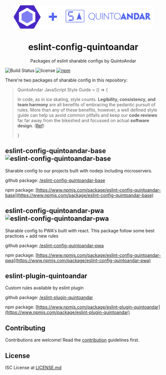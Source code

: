 <div align="center">
  <a href="https://github.com/quintoandar/eslint-config-quintoandar">
    <img width="450" height="76" vspace="" hspace="25" src="./eslint-config-quintoandar.png">
  </a>
  <h1>eslint-config-quintoandar</h1>
  <p>Packages of eslint sharable configs by QuintoAndar</p>
</div>

![Build Status](https://drone.quintoandar.com.br/api/badges/quintoandar/eslint-config-quintoandar/status.svg?branch=master)
![license](https://img.shields.io/badge/license-ISC-brightgreen.svg)
[![npm](https://img.shields.io/npm/dw/eslint-config-quintoandar-pwa.svg)](https://www.npmjs.com/package/eslint-config-quintoandar-pwa)

There're two packages of sharable config in this repository:

> QuintoAndar JavaScript Style Guide = () => {
>
> In code, as in ice skating, style counts. **Legibility, consistency, and team harmony** are all benefits of embracing the pedantic pursuit of rules. More than any of these benefits, however, a well defined style guide can help us avoid common pitfalls and keep our **code reviews** far far away from the bikeshed and focussed on actual **software design**. ([Ref](https://alligator.io/workflow/eslint-config-syndication/))
>
> }


## eslint-config-quintoandar-base ![eslint-config-quintoandar-base]
[eslint-config-quintoandar-base]: https://img.shields.io/badge/code%20style-eslint--config--quintoandar--base-5063f0.svg

Sharable config to our projects built with nodejs including microservers.

github package: [/eslint-config-quintoandar-base](/eslint-config-quintoandar-base/)

npm package: [https://www.npmjs.com/package/eslint-config-quintoandar-base](https://www.npmjs.com/package/eslint-config-quintoandar-base)

## eslint-config-quintoandar-pwa ![eslint-config-quintoandar-pwa]

[eslint-config-quintoandar-pwa]: https://img.shields.io/badge/code%20style-eslint--config--quintoandar--pwa-5063f0.svg

Sharable config to PWA's built with react. This package follow some best practices + add new rules

github package: [/eslint-config-quintoandar-pwa](/eslint-config-quintoandar-pwa/)

npm package: [https://www.npmjs.com/package/eslint-config-quintoandar-pwa](https://www.npmjs.com/package/eslint-config-quintoandar-pwa)

## eslint-plugin-quintoandar

Custom rules available by eslint plugin

github package: [/eslint-plugin-quintoandar](/eslint-plugin-quintoandar/)

npm package: [https://www.npmjs.com/package/eslint-plugin-quintoandar](https://www.npmjs.com/package/eslint-plugin-quintoandar)

## Contributing

Contributions are welcome! Read the [contribution] guidelines first.

[contribution]: ./CONTRIBUTING.md

## License

ISC License at [LICENSE.md]

[LICENSE.md]: ./LICENSE.md